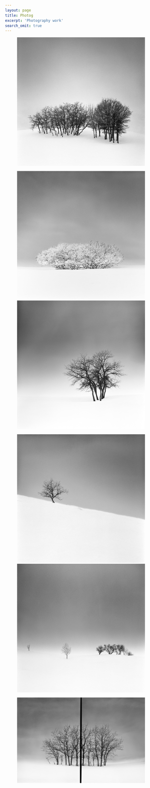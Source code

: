 ```yaml
---
layout: page
title: Photog
excerpt: 'Photography work'
search_omit: true
---
```


<figure class="half">
  <img src="/images/Photog/Gaeas_Grove_1000px.png" alt="image" style = "center">
</figure>

<figure class="half">
  <img src="/images/Photog/Spring_Valley_1000px.png" alt="image">
  <img src="/images/Photog/Farthest_Sky_1000px_align.png" alt="image">
</figure>

<figure class="half">
  <img src="/images/Photog/Beyond_the_Fence_1000px.png" alt="image">
  <img src="/images/Photog/Distant_Ballet_1000px.png" alt="image">
</figure>

<figure class="full">
  <img src="/images/Photog/WindsofTime_1000px.png" alt="image">
</figure>